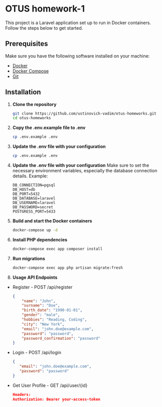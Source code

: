 # OTUS homework-1

This project is a Laravel application set up to run in Docker containers. Follow the steps below to get started.

## Prerequisites

Make sure you have the following software installed on your machine:

- [Docker](https://www.docker.com/)
- [Docker Compose](https://docs.docker.com/compose/)
- [Git](https://git-scm.com/)

## Installation

1. **Clone the repository**

   ```bash
   git clone https://github.com/ustinovich-vadim/otus-homeworks.git
   cd otus-homeworks

2. **Copy the .env.example file to .env**

    ```bash
   cp .env.example .env

3. **Update the .env file with your configuration**

    ```bash
   cp .env.example .env

4. **Update the .env file with your configuration**
   Make sure to set the necessary environment variables, especially the database connection details. Example:
    ```env
    DB_CONNECTION=pgsql
    DB_HOST=db
    DB_PORT=5432
    DB_DATABASE=laravel
    DB_USERNAME=laravel
    DB_PASSWORD=secret
    POSTGRESS_PORT=5433

5. **Build and start the Docker containers**
    ```bash
    docker-compose up -d
6. **Install PHP dependencies**
    ```bash
    docker-compose exec app composer install
7. **Run migrations**
    ```bash
    docker-compose exec app php artisan migrate:fresh

8. **Usage API Endpoints**

- Register - POST /api/register
  ```json
  {
      "name": "John",
      "surname": "Doe",
      "birth_date": "1990-01-01",
      "gender": "male",
      "hobbies": "Reading, Coding",
      "city": "New York",
      "email": "john.doe@example.com",
      "password": "password",
      "password_confirmation": "password"
  }

- Login - POST /api/login
   ```json
   {
      "email": "john.doe@example.com",
      "password": "password"
   }
- Get User Profile - GET /api/user/{id}
  ```json
  Headers: 
  Authorization: Bearer your-access-token
